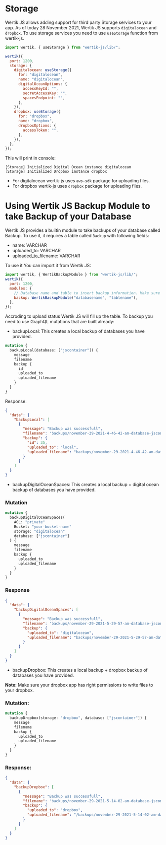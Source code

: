 # Storage

Wertik JS allows adding support for third party Storage services to your app. As of today 28 November 2021, Wertik JS supports `digitalocean` and `dropbox`. To use storage services you need to use `useStorage` function from wertik-js.

```js
import wertik, { useStorage } from "wertik-js/lib/";

wertik({
  port: 1200,
  storage: {
    digitalocean: useStorage({
      for: "digitalocean",
      name: "digitalocean",
      digitalOceanOptions: {
        accessKeyId: "",
        secretAccessKey: "",
        spacesEndpoint: "",
      },
    }),
    dropbox: useStorage({
      for: "dropbox",
      name: "dropbox",
      dropboxOptions: {
        accessToken: "",
      },
    }),
  },
});
```

This will print in console:

```log
[Storage] Initialized Digital Ocean instance digitalocean
[Storage] Initialized Dropbox instance dropbox
```

- For digitalocean wertik-js uses `aws-sdk` package for uploading files.
- For dropbox wertik-js uses `dropbox` package for uploading files.

# Using Wertik JS Backup Module to take Backup of your Database

Wertik JS provides a builtin module to take backups of your database called Backup. To use it, it requires a table called `Backup` with following fields:

- name: VARCHAR
- uploaded_to: VARCHAR
- uploaded_to_filename: VARCHAR

To use it You can import it from Wertik JS:

```js
import wertik, { WertikBackupModule } from "wertik-js/lib/";
wertik({
  port: 1200,
  modules: {
    // Database name and table to insert backup information. Make sure you have a database connection.
    backup: WertikBackupModule("databasename", "tablename"),
  },
});
```

Accroding to upload status Wertik JS will fill up the table. To backup you need to use GraphQL mutations that are built already:

- backupLocal: This creates a local backup of databases you have provided.

```graphql
mutation {
  backupLocal(database: ["jscontainer"]) {
    message
    filename
    backup {
      id
      uploaded_to
      uploaded_filename
    }
  }
}
```

Response:

```json
{
  "data": {
    "backupLocal": [
      {
        "message": "Backup was successfull",
        "filename": "backups/november-29-2021-4-46-42-am-database-jscontainer.sql",
        "backup": {
          "id": 35,
          "uploaded_to": "local",
          "uploaded_filename": "backups/november-29-2021-4-46-42-am-database-jscontainer.sql"
        }
      }
    ]
  }
}
```

- backupDigitalOceanSpaces: This creates a local backup + digital ocean backup of databases you have provided.

### Mutation

```graphql
mutation {
  backupDigitalOceanSpaces(
    ACL: "private"
    Bucket: "your-bucket-name"
    storage: "digitalocean"
    database: ["jscontainer"]
  ) {
    message
    filename
    backup {
      uploaded_to
      uploaded_filename
    }
  }
}
```

### Response

```json
{
  "data": {
    "backupDigitalOceanSpaces": [
      {
        "message": "Backup was successfull",
        "filename": "backups/november-29-2021-5-29-57-am-database-jscontainer.sql",
        "backup": {
          "uploaded_to": "digitalocean",
          "uploaded_filename": "backups/november-29-2021-5-29-57-am-database-jscontainer.sql"
        }
      }
    ]
  }
}
```

- backupDropbox: This creates a local backup + dropbox backup of databases you have provided.

**Note:** Make sure your dropbox app has right permissions to write files to your dropbox.

### Mutation:

```graphql
mutation {
  backupDropbox(storage: "dropbox", database: ["jscontainer"]) {
    message
    filename
    backup {
      uploaded_to
      uploaded_filename
    }
  }
}
```

### Response:

```json
{
  "data": {
    "backupDropbox": [
      {
        "message": "Backup was successfull",
        "filename": "backups/november-29-2021-5-14-02-am-database-jscontainer.sql",
        "backup": {
          "uploaded_to": "dropbox",
          "uploaded_filename": "/backups/november-29-2021-5-14-02-am-database-jscontainer.sql"
        }
      }
    ]
  }
}
```
